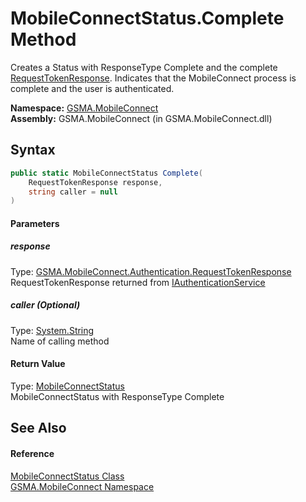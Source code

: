 MobileConnectStatus.Complete Method
===================================
Creates a Status with ResponseType Complete and the complete [RequestTokenResponse][1]. Indicates that the MobileConnect process is complete and the user is authenticated.

**Namespace:** [GSMA.MobileConnect][2]  
**Assembly:** GSMA.MobileConnect (in GSMA.MobileConnect.dll)

Syntax
------

```csharp
public static MobileConnectStatus Complete(
	RequestTokenResponse response,
	string caller = null
)
```

#### Parameters

##### *response*
Type: [GSMA.MobileConnect.Authentication.RequestTokenResponse][1]  
RequestTokenResponse returned from [IAuthenticationService][3]

##### *caller* (Optional)
Type: [System.String][4]  
Name of calling method

#### Return Value
Type: [MobileConnectStatus][5]  
MobileConnectStatus with ResponseType Complete

See Also
--------

#### Reference
[MobileConnectStatus Class][5]  
[GSMA.MobileConnect Namespace][2]  

[1]: ../../GSMA.MobileConnect.Authentication/RequestTokenResponse/README.md
[2]: ../README.md
[3]: ../../GSMA.MobileConnect.Authentication/IAuthenticationService/README.md
[4]: http://msdn.microsoft.com/en-us/library/s1wwdcbf
[5]: README.md
[6]: ../../_icons/Help.png